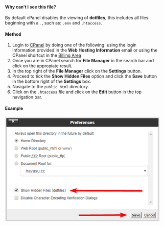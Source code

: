 #### Why can't I see this file?
By default cPanel disables the viewing of **dotfiles**, this includes all files beginning with a ``.``, such as: ``.env`` and ``.htaccess``.

#### Method
1. Login to [CPanel](https://cpanel.hexanenetworks.com) by doing one of the following: using the login information provided in the **Web Hosting Information** email or using the CPanel shortcut in the [Billing Area](https://billing.hexanenetworks.com/)
2. Once you are in CPanel search for **File Manager** in the search bar and click on the appropiate result.
3. In the top right of the **File Manager** click on the **Settings** button. 
4. Proceed to tick the **Show Hidden Files** option and click the **Save** button in the bottom right of the **Settings** box.
5. Navigate to the ``public_html`` directory.
6. Click on the ``.htaccess`` file and click on the **Edit** button in the top navigation bar.

#### Example
![](https://raw.githubusercontent.com/HexaneNetworks/help-assets/master/assets/png/accessing-dotfiles.png)